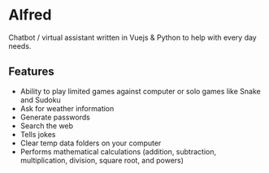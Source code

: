 # Alfred
Chatbot / virtual assistant written in Vuejs & Python to help with every day needs.

## Features
- Ability to play limited games against computer or solo games like Snake and Sudoku
- Ask for weather information
- Generate passwords
- Search the web
- Tells jokes
- Clear temp data folders on your computer
- Performs mathematical calculations (addition, subtraction, multiplication, division, square root, and powers) 
